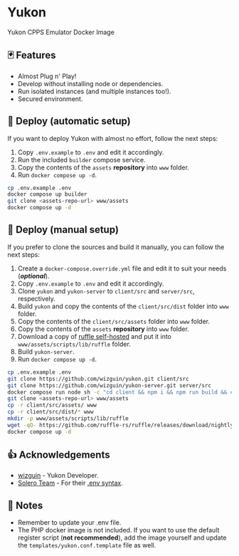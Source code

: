 # Yukon

Yukon CPPS Emulator Docker Image

## 🃏 Features

- Almost Plug n' Play!
- Develop without installing node or dependencies.
- Run isolated instances (and multiple instances too!).
- Secured environment.

## 🚀 Deploy (automatic setup)

If you want to deploy Yukon with almost no effort, follow the next steps:

1. Copy `.env.example` to `.env` and edit it accordingly.
2. Run the included `builder` compose service.
3. Copy the contents of the `assets` **repository** into `www` folder.
4. Run `docker compose up -d`.

```sh
cp .env.example .env
docker compose up builder
git clone <assets-repo-url> www/assets
docker compose up -d
```

## 🚀 Deploy (manual setup)

If you prefer to clone the sources and build it manually, you can follow the next steps:

1. Create a `docker-compose.override.yml` file and edit it to suit your needs (***optional***).
2. Copy `.env.example` to `.env` and edit it accordingly.
3. Clone `yukon` and `yukon-server` to `client/src` and `server/src`, respectively.
4. Build `yukon` and copy the contents of the `client/src/dist` folder into `www` folder.
5. Copy the contents of the `client/src/assets` folder into `www` folder.
6. Copy the contents of the `assets` **repository** into `www` folder.
7. Download a copy of [ruffle self-hosted](https://ruffle.rs/#downloads) and put it into `www/assets/scripts/lib/ruffle` folder.
8. Build `yukon-server`.
9. Run `docker compose up -d`.

```sh
cp .env.example .env
git clone https://github.com/wizguin/yukon.git client/src
git clone https://github.com/wizguin/yukon-server.git server/src
docker compose run node sh -c "cd client && npm i && npm run build && cd ../server && npm i && npm run build"
git clone <assets-repo-url> www/assets
cp -r client/src/assets/ www
cp -r client/src/dist/* www
mkdir -p www/assets/scripts/lib/ruffle
wget -qO- https://github.com/ruffle-rs/ruffle/releases/download/nightly-2022-09-14/ruffle-nightly-2022_09_14-web-selfhosted.zip | busybox unzip -d www/assets/scripts/lib/ruffle -
docker compose up -d
```

## 👍 Acknowledgements

- [wizguin](https://github.com/wizguin/) - Yukon Developer.
- [Solero Team](https://github.com/solero/) - For their [.env syntax](https://github.com/solero/wand/blob/master/.env).

## 📜 Notes

- Remember to update your .env file.
- The PHP docker image is not included. If you want to use the default register script (**not recommended**), add the image yourself and update the `templates/yukon.conf.template` file as well.
